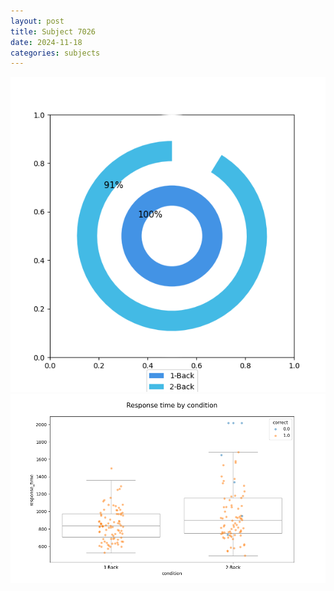 ```yaml
---
layout: post
title: Subject 7026
date: 2024-11-18
categories: subjects
---
```


![](data/7026/run-6/7026_accuracy_by_condition.png)
![](data/7026/run-6/7026_response_time_by_condition.png)
